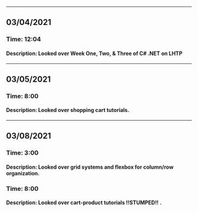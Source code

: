 <hr />
<h2>03/04/2021</h2>
<h3>Time: 12:04</h3>
<h4>Description: Looked over Week One, Two, & Three of C# .NET on LHTP</h4>
<hr />
<h2>03/05/2021</h2>
<h3>Time: 8:00</h3>
<h4>Description: Looked over shopping cart tutorials.</h4>
<hr />
<h2>03/08/2021</h2>
<h3>Time: 3:00</h3>
<h4>Description: Looked over grid systems and flexbox for column/row organization.</h4>
<h3>Time: 8:00</h3>
<h4>Description: Looked over cart-product tutorials !!STUMPED!! .</h4>